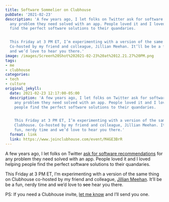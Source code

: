 ```yaml
---
title: Software Sommelier on Clubhouse
pubDate: '2021-02-23'
description: 'A few years ago, I let folks on Twitter ask for software recommendationsfor
  any problem they need solved with an app. People loved it and I loved helping people
  find the perfect software solutions to their quandaries.


  This Friday at 3 PM ET, I’m experimenting with a version of the same thing on Clubhouse.
  Co-hosted by my friend and colleague, Jillian Meehan. It’ll be be a fun, nerdy time
  and we’d love to hear you there.'
image: /images/Screen%20Shot%202021-02-23%20at%2012.21.27%20PM.png
tags:
- me
- clubhouse
categories:
- tech
- culture
original_jekyll:
  date: 2021-02-23 12:17:00-05:00
  description: 'A few years ago, I let folks on Twitter ask for software recommendationsfor
    any problem they need solved with an app. People loved it and I loved helping
    people find the perfect software solutions to their quandaries.


    This Friday at 3 PM ET, I’m experimenting with a version of the same thing on
    Clubhouse. Co-hosted by my friend and colleague, Jillian Meehan. It’ll be be a
    fun, nerdy time and we’d love to hear you there.'
  format: link
  link: https://www.joinclubhouse.com/event/M4GE3BrR
---
```


A few years ago, I let folks on Twitter [ask for software recommendations](https://twitter.com/mb/status/893848739437305856) for any problem they need solved with an app. People loved it and I loved helping people find the perfect software solutions to their quandaries.

This Friday at 3 PM ET, I’m experimenting with a version of the same thing on Clubhouse co-hosted by my friend and colleague, [Jillian Meehan](https://jillian.cloud). It’ll be be a fun, nerdy time and we’d love to ~~see~~ hear you there.

PS: If you need a Clubhouse invite, [let me know](/contact) and I’ll send you one.
